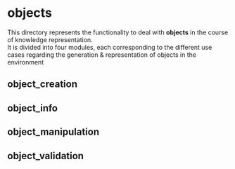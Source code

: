 objects
========
This directory represents the functionality to deal with **objects** in the course of knowledge representation.<br> 
It is divided into four modules, each corresponding to the different use cases regarding the generation & representation of objects in the environment 

## object_creation

## object_info

## object_manipulation

## object_validation